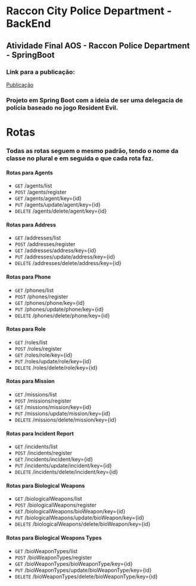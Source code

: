 # Raccon City Police Department - BackEnd

## Atividade Final AOS - Raccon Police Department - SpringBoot

### Link para a publicação:

<a href="https://rpd-backend.onrender.com/agents/list">Publicação</a>

### Projeto em Spring Boot com a ideia de ser uma delegacia de polícia baseado no jogo Resident Evil.

# Rotas

### Todas as rotas seguem o mesmo padrão, tendo o nome da classe no plural e em seguida o que cada rota faz.

#### Rotas para Agents
- `GET` /agents/list
- `POST` /agents/register
- `GET` /agents/agent/key={id}
- `PUT` /agents/update/agent/key={id}
- `DELETE` /agents/delete/agent/key={id}

#### Rotas para Address
- `GET` /addresses/list
- `POST` /addresses/register
- `GET` /addresses/address/key={id}
- `PUT` /addresses/update/address/key={id}
- `DELETE` /addresses/delete/address/key={id}

#### Rotas para Phone
- `GET` /phones/list
- `POST` /phones/register
- `GET` /phones/phone/key={id}
- `PUT` /phones/update/phone/key={id}
- `DELETE` /phones/delete/phone/key={id}

#### Rotas para Role
- `GET` /roles/list
- `POST` /roles/register
- `GET` /roles/role/key={id}
- `PUT` /roles/update/role/key={id}
- `DELETE` /roles/delete/role/key={id}

#### Rotas para Mission
- `GET` /missions/list
- `POST` /missions/register
- `GET` /missions/mission/key={id}
- `PUT` /missions/update/mission/key={id}
- `DELETE` /missions/delete/mission/key={id}

#### Rotas para Incident Report
- `GET` /incidents/list
- `POST` /incidents/register
- `GET` /incidents/incident/key={id}
- `PUT` /incidents/update/incident/key={id}
- `DELETE` /incidents/delete/incident/key={id}

#### Rotas para Biological Weapons
- `GET` /biologicalWeapons/list
- `POST` /biologicalWeapons/register
- `GET` /biologicalWeapons/bioWeapon/key={id}
- `PUT` /biologicalWeapons/update/bioWeapon/key={id}
- `DELETE` /biologicalWeapons/delete/bioWeapon/key={id}

#### Rotas para Biological Weapons Types
- `GET` /bioWeaponTypes/list
- `POST` /bioWeaponTypes/register
- `GET` /bioWeaponTypes/bioWeaponType/key={id}
- `PUT` /bioWeaponTypes/update/bioWeaponType/key={id}
- `DELETE` /bioWeaponTypes/delete/bioWeaponType/key={id}

